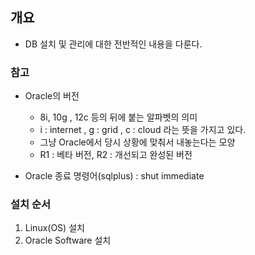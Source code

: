 ## 개요 
- DB 설치 및 관리에 대한 전반적인 내용을 다룬다. 

### 참고
- Oracle의 버전 
  - 8i, 10g , 12c 등의 뒤에 붙는 알파벳의 의미 
  - i : internet , g : grid , c : cloud 라는 뜻을 가지고 있다. 
  - 그냥 Oracle에서 당시 상황에 맞춰서 내놓는다는 모양
  - R1 : 베타 버전, R2 : 개선되고 완성된 버전

- Oracle 종료 명령어(sqlplus) : shut immediate 

### 설치 순서 
1) Linux(OS) 설치
2) Oracle Software 설치
